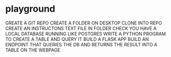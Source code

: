 # playground

GREATE A GIT REPO
CREATE A FOLDER ON DESKTOP
CLONE INTO REPO
CREATE AN INSTRUCTONS TEXT FILE IN FOLDER 
CHECK YOU HAVE A LOCAL DATABASE RUNNING LIKE POSTGRES 
WRITE A PYTHON PROGRAM TO CREATE A TABLE AND QUERY IT 
BUILD A FLASK APP 
BUILD AN ENDPOINT THAT QUERIES THE DB AND RETURNS THE RESULT INTO A TABLE ON THE WEBPAGE 
